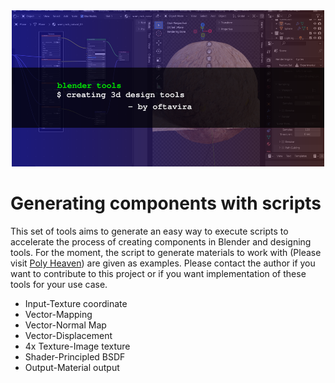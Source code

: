 <div align="center">
  <img src="home.png" alt="Local Image" width="500" height="250">
</div>

# Generating components with scripts

This set of tools aims to generate an easy way to execute scripts to accelerate the process of creating components in Blender and designing tools. For the moment, the script to generate materials to work with (Please visit [Poly Heaven](https://polyhaven.com/)) are given as examples. Please contact the author if you want to contribute to this project or if you want implementation of these tools for your use case.

- Input-Texture coordinate
- Vector-Mapping
- Vector-Normal Map
- Vector-Displacement
- 4x Texture-Image texture
- Shader-Principled BSDF
- Output-Material output
